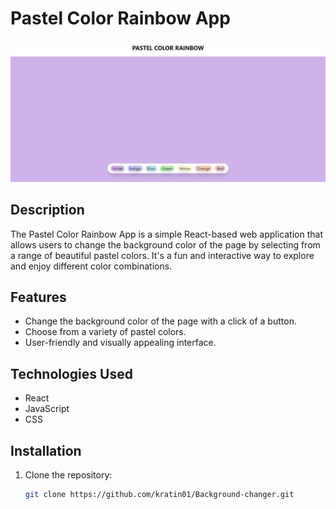 # Pastel Color Rainbow App

![App Screenshot](Screenshot.png)

## Description

The Pastel Color Rainbow App is a simple React-based web application that allows users to change the background color of the page by selecting from a range of beautiful pastel colors. It's a fun and interactive way to explore and enjoy different color combinations.

## Features

- Change the background color of the page with a click of a button.
- Choose from a variety of pastel colors.
- User-friendly and visually appealing interface.

## Technologies Used

- React
- JavaScript
- CSS

## Installation

1. Clone the repository:

   ```bash
   git clone https://github.com/kratin01/Background-changer.git
